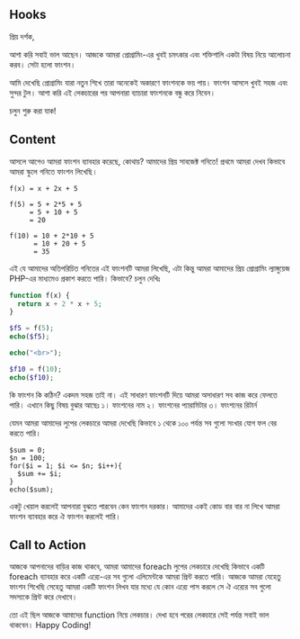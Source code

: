## Hooks
প্রিয় দর্শক,

আশা করি সবাই ভাল আছেন। আজকে আমরা প্রোগ্রামিং-এর খুবই চমৎকার এবং শক্তিশালি একটা বিষয় নিয়ে আলোচনা করব। সেটা হলো ফাংশন।

আমি দেখেছি প্রোগ্রামিং যারা নতুন শিখে তারা অনেকেই অকারণে ফাংশনকে ভয় পায়। ফাংশন আসলে খুবই সহজ এবং সুন্দর টুল। আশা করি এই লেকচারের পর আপনারা ব্যাচারা ফাংশনকে বন্ধু করে নিবেন।

চলুন শুরু করা যাক!

## Content

আসলে আগেও আমরা ফাংশন ব্যাবহার করেছে, কোথায়? আমাদের প্রিয় সাবজেক্ট গনিতে! প্রথমে আমরা দেখব কিভাবে আমরা স্কুলে গনিতে ফাংশন লিখেছি।

```
f(x) = x + 2x + 5

f(5) = 5 + 2*5 + 5
     = 5 + 10 + 5
     = 20

f(10) = 10 + 2*10 + 5
      = 10 + 20 + 5
      = 35
```

এই যে আমাদের অতিপরিচিত গনিতের এই ফাংশনটি আমরা লিখেছি, এটা কিন্তু আমরা আমাদের প্রিয় প্রোগ্রামিং ল্যাঙ্গুয়েজ PHP-এর মাধ্যমেও প্রকাশ করতে পারি। কিভাবে?
চলুন দেখিঃ

```php
function f(x) {
  return x + 2 * x + 5;
}

$f5 = f(5);
echo($f5);

echo("<br>");

$f10 = f(10);
echo($f10);
```

কি ফাংশন কি কঠিন? একদম সহজ তাই না। এই সাধারণ ফাংশনটি দিয়ে আমরা অসাধারণ সব কাজ করে ফেলতে পারি। এখানে কিছু বিষয় বুঝার আছেঃ
১। ফাংশনের নাম
২। ফাংশনের প্যারামিটার
৩। ফাংশনের রিটার্ন

যেমন আমরা আমাদের লুপের লেকচারে আমরা দেখেছি কিভাবে ১ থেকে ১০০ পর্যন্ত সব গুলো সংখার যোগ ফল বের করতে পারি।

```
$sum = 0;
$n = 100;
for($i = 1; $i <= $n; $i++){
  $sum += $i;
}
echo($sum);
```

একটু খেয়াল করলেই আপনারা বুঝতে পারবেন কেন ফাংশন দরকার। আমাদের একই কোড বার বার না লিখে আমরা ফাংশন ব্যাবহার করে ঐ ফাংশন করলেই পারি।

## Call to Action
আজকে আপনাদের বাড়ির কাজ থাকবে, আমরা আমাদের foreach লুপের লেকচারে দেখেছি কিভাবে একটি foreach ব্যাবহার করে একটি এর‍্যে-এর সব গুলো এলিমেন্টকে আমরা প্রিন্ট করতে পারি। আজকে আমরা যেহেতু ফাংশন শিখেছি সেহেতু আমরা একটি ফাংশন লিখব যার মধ্যে যে কোন এর‍্যে পাস করলে সে ঐ এর‍্যের সব গুলো সদস্যকে প্রিন্ট করে দেখাবে।

তো এই ছিল আজকে আমাদের function নিয়ে লেকচার। দেখা হবে পরের লেকচারে সেই পর্যন্ত সবাই ভাল থাকবেন। Happy Coding!
